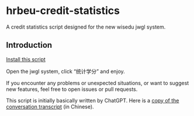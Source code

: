 # hrbeu-credit-statistics
A credit statistics script designed for the new wisedu jwgl system.

## Introduction

[Install this script](https://raw.githubusercontent.com/Honoka55/hrbeu-credit-statistics/main/学分统计.user.js)

Open the jwgl system, click “统计学分” and enjoy.

If you encounter any problems or unexpected situations, or want to suggest new features, feel free to open issues or pull requests.

This script is initially basically written by ChatGPT. Here is a [copy of the conversation transcript](https://sharegpt.com/c/D431JaE) (in Chinese).